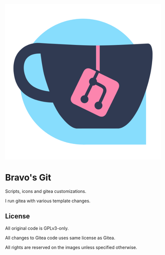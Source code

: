 ![Transparent background logo](public/img/favicon.svg)

# Bravo's Git

Scripts, icons and gitea customizations.

I run gitea with various template changes.

## License

All original code is GPLv3-only.

All changes to Gitea code uses same license as Gitea.

All rights are reserved on the images unless specified otherwise.
